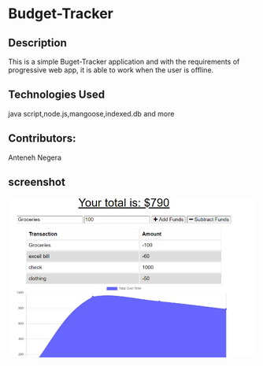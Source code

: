 # Budget-Tracker

## Description

This is a simple Buget-Tracker application and with the requirements of progressive web app, it is able to work when the user is offline.

## Technologies Used

java script,node.js,mangoose,indexed.db and more

## Contributors:

Anteneh Negera

## screenshot

![homescreen](Assets/Budget-Tracker.png)
